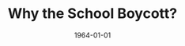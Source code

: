 --- 
title: Why the School Boycott?
layout: "tc-single"
hasContentInGallery: true
date: 1964-01-01
--- 